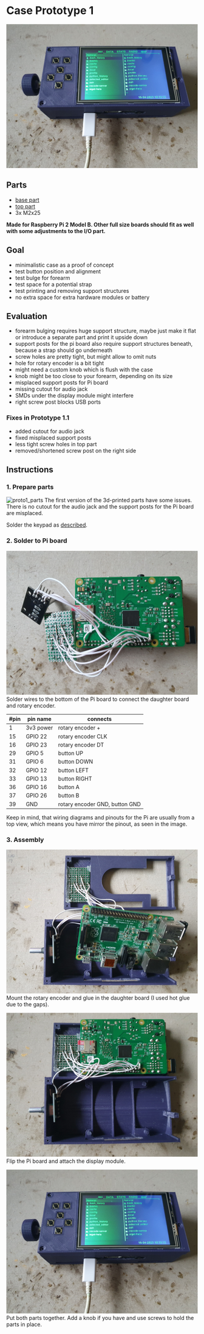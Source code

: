 Case Prototype 1
================

![proto1_final](proto1_final.jpg)

## Parts
* [base part](parts/Proto1.1-base.stl)
* [top part](parts/Proto1.1-top.stl)
* 3x M2x25

**Made for Raspberry Pi 2 Model B. Other full size boards should fit as well with some adjustments to the I/O part.**

## Goal

* minimalistic case as a proof of concept
* test button position and alignment
* test bulge for forearm
* test space for a potential strap
* test printing and removing support structures
* no extra space for extra hardware modules or battery

## Evaluation

* forearm bulging requires huge support structure, maybe just make it flat or introduce a separate part and print it
upside down
* support posts for the pi board also require support structures beneath, because a strap should go underneath
* screw holes are pretty tight, but might allow to omit nuts
* hole for rotary encoder is a bit tight
* might need a custom knob which is flush with the case
* knob might be too close to your forearm, depending on its size
* misplaced support posts for Pi board
* missing cutout for audio jack
* SMDs under the display module might interfere
* right screw post blocks USB ports

### Fixes in Prototype 1.1

* added cutout for audio jack
* fixed misplaced support posts
* less tight screw holes in top part
* removed/shortened screw post on the right side

## Instructions

### 1. Prepare parts

![proto1_parts](proto1_parts.jpg)
The first version of the 3d-printed parts have some issues. There is no cutout for the audio jack and the support posts
for the Pi board are misplaced. 

Solder the keypad as [described](../keypad.md).

### 2. Solder to Pi board

![proto1_soldering](proto1_soldering.jpg)
Solder wires to the bottom of the Pi board to connect the daughter board and rotary encoder. 

| #pin | pin name  | connects                       |
|------|-----------|--------------------------------|
| 1    | 3v3 power | rotary encoder +               |
| 15   | GPIO 22   | rotary encoder CLK             |
| 16   | GPIO 23   | rotary encoder DT              |
| 29   | GPIO 5    | button UP                      |
| 31   | GPIO 6    | button DOWN                    |
| 32   | GPIO 12   | button LEFT                    |
| 33   | GPIO 13   | button RIGHT                   |
| 36   | GPIO 16   | button A                       |
| 37   | GPIO 26   | button B                       |
| 39   | GND       | rotary encoder GND, button GND |

Keep in mind, that wiring diagrams and pinouts for the Pi are usually from a top view, which means you have mirror the
pinout, as seen in the image.

### 3. Assembly

![proto1_placing](proto1_placing.jpg)
Mount the rotary encoder and glue in the daughter board (I used hot glue due to the gaps).

![proto1_bottom](proto1_bottom.jpg)
Flip the Pi board and attach the display module.

![proto1_final](proto1_final.jpg)
Put both parts together. Add a knob if you have and use screws to hold the parts in place.
